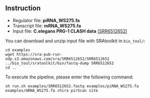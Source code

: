 ## Instruction
- Regulator file: **piRNA_WS275.fa**
- Transcript file: **mRNA_WS275.fa**
- Input file: **C.elegans PRG-1 CLASH data** [(SRR6512652)](https://trace.ncbi.nlm.nih.gov/Traces/sra/?run=SRR6512652)

You can download and unzip input file with SRAtoolkit in `bio_tool/`:
```
cd examples
wget https://sra-pub-run-odp.s3.amazonaws.com/sra/SRR6512652/SRR6512652
../bio_tool/sratoolkit/bin/fastq-dump SRR6512652
cd ..
```

To execute the pipeline, please enter the following command:
```
sh run.sh examples/SRR6512652.fastq examples/piRNA_WS275.fa examples/mRNA_WS275.fa chira pirScan site
```
